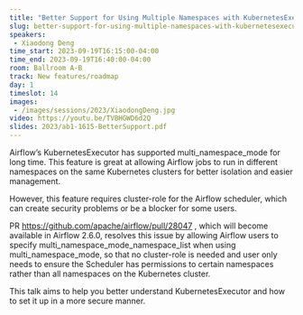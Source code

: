 ```yaml
---
title: "Better Support for Using Multiple Namespaces with KubernetesExecutor"
slug: better-support-for-using-multiple-namespaces-with-kubernetesexecutor
speakers:
 - Xiaodong Deng
time_start: 2023-09-19T16:15:00-04:00
time_end: 2023-09-19T16:40:00-04:00
room: Ballroom A-B
track: New features/roadmap
day: 1
timeslot: 14
images:
 - /images/sessions/2023/XiaodongDeng.jpg
video: https://youtu.be/TVBHGWD6d2Q
slides: 2023/ab1-1615-BetterSupport.pdf
---
```


Airflow’s KubernetesExecutor has supported multi_namespace_mode for long time. This feature is great at allowing Airflow jobs to run in different namespaces on the same Kubernetes clusters for better isolation and easier management.

However, this feature requires cluster-role for the Airflow scheduler, which can create security problems or be a blocker for some users.
 
PR https://github.com/apache/airflow/pull/28047 , which will become available in Airflow 2.6.0, resolves this issue by allowing Airflow users to specify multi_namespace_mode_namespace_list when using multi_namespace_mode, so that no cluster-role is needed and user only needs to ensure the Scheduler has permissions to certain namespaces rather than all namespaces on the Kubernetes cluster.
  
This talk aims to help you better understand KubernetesExecutor and how to set it up in a more secure manner.